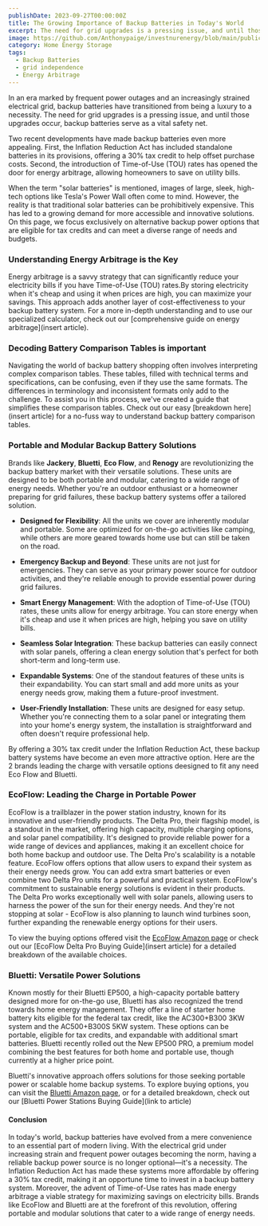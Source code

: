 ```yaml
---
publishDate: 2023-09-27T00:00:00Z
title: The Growing Importance of Backup Batteries in Today's World
excerpt: The need for grid upgrades is a pressing issue, and until those upgrades occur, backup batteries serve as a vital safety net.
image: https://github.com/Anthonypaige/investnurenergy/blob/main/public/images/cover-art/HES-1-cover-art.jpg?raw=true
category: Home Energy Storage
tags:
  - Backup Batteries
  - grid independence
  - Energy Arbitrage
---
```


In an era marked by frequent power outages and an increasingly strained electrical grid, backup batteries have transitioned from being a luxury to a necessity. The need for grid upgrades is a pressing issue, and until those upgrades occur, backup batteries serve as a vital safety net.

Two recent developments have made backup batteries even more appealing. First, the Inflation Reduction Act has included standalone batteries in its provisions, offering a 30% tax credit to help offset purchase costs. Second, the introduction of Time-of-Use (TOU) rates has opened the door for energy arbitrage, allowing homeowners to save on utility bills.

When the term "solar batteries" is mentioned, images of large, sleek, high-tech options like Tesla's Power Wall often come to mind. However, the reality is that traditional solar batteries can be prohibitively expensive. This has led to a growing demand for more accessible and innovative solutions. On this page, we focus exclusively on alternative backup power options that are eligible for tax credits and can meet a diverse range of needs and budgets.

### **Understanding Energy Arbitrage is the Key**

Energy arbitrage is a savvy strategy that can significantly reduce your electricity bills if you have Time-of-Use (TOU) rates.By storing electricity when it's cheap and using it when prices are high, you can maximize your savings. This approach adds another layer of cost-effectiveness to your backup battery system. For a more in-depth understanding and to use our specialized calculator, check out our [comprehensive guide on energy arbitrage](insert article).

### **Decoding Battery Comparison Tables is important**

Navigating the world of backup battery shopping often involves interpreting complex comparison tables. These tables, filled with technical terms and specifications, can be confusing, even if they use the same formats. The differences in terminology and inconsistent formats only add to the challenge. To assist you in this process, we've created a guide that simplifies these comparison tables. Check out our easy [breakdown here](insert article) for a no-fuss way to understand backup battery comparison tables.

### **Portable and Modular Backup Battery Solutions**

Brands like **Jackery**, **Bluetti**, **Eco Flow**, and **Renogy** are revolutionizing the backup battery market with their versatile solutions. These units are designed to be both portable and modular, catering to a wide range of energy needs. Whether you're an outdoor enthusiast or a homeowner preparing for grid failures, these backup battery systems offer a tailored solution.

- **Designed for Flexibility**: All the units we cover are inherently modular and portable. Some are optimized for on-the-go activities like camping, while others are more geared towards home use but can still be taken on the road.

- **Emergency Backup and Beyond**: These units are not just for emergencies. They can serve as your primary power source for outdoor activities, and they're reliable enough to provide essential power during grid failures.

- **Smart Energy Management**: With the adoption of Time-of-Use (TOU) rates, these units allow for energy arbitrage. You can store energy when it's cheap and use it when prices are high, helping you save on utility bills.

- **Seamless Solar Integration**: These backup batteries can easily connect with solar panels, offering a clean energy solution that's perfect for both short-term and long-term use.

- **Expandable Systems**: One of the standout features of these units is their expandability. You can start small and add more units as your energy needs grow, making them a future-proof investment.

- **User-Friendly Installation**: These units are designed for easy setup. Whether you're connecting them to a solar panel or integrating them into your home's energy system, the installation is straightforward and often doesn't require professional help.

By offering a 30% tax credit under the Inflation Reduction Act, these backup battery systems have become an even more attractive option. Here are the 2 brands leading the charge with versatile options deesigned to fit any need Eco Flow and Bluetti.

### **EcoFlow: Leading the Charge in Portable Power**

EcoFlow is a trailblazer in the power station industry, known for its innovative and user-friendly products. The Delta Pro, their flagship model, is a standout in the market, offering high capacity, multiple charging options, and solar panel compatibility. It's designed to provide reliable power for a wide range of devices and appliances, making it an excellent choice for both home backup and outdoor use.
The Delta Pro's scalability is a notable feature. EcoFlow offers options that allow users to expand their system as their energy needs grow. You can add extra smart batteries or even combine two Delta Pro units for a powerful and practical system. EcoFlow's commitment to sustainable energy solutions is evident in their products. The Delta Pro works exceptionally well with solar panels, allowing users to harness the power of the sun for their energy needs. And they're not stopping at solar - EcoFlow is also planning to launch wind turbines soon, further expanding the renewable energy options for their users.

To view the buying options offered visit the [EcoFlow Amazon page](https://amzn.to/3sMv4KU) or check out our [EcoFlow Delta Pro Buying Guide](insert article) for a detailed breakdown of the available choices.

### **Bluetti: Versatile Power Solutions**

Known mostly for their Bluetti EP500, a high-capacity portable battery designed more for on-the-go use, Bluetti has also recognized the trend towards home energy management. They offer a line of starter home battery kits eligible for the federal tax credit, like the AC300+B300 3KW system and the AC500+B300S 5KW system. These options can be portable, eligible for tax credits, and expandable with additional smart batteries. Bluetti recently rolled out the New EP500 PRO, a premium model combining the best features for both home and portable use, though currently at a higher price point.

Bluetti's innovative approach offers solutions for those seeking portable power or scalable home backup systems. To explore buying options, you can visit the [Bluetti Amazon page](https://amzn.to/3PpxlEq), or for a detailed breakdown, check out our [Bluetti Power Stations Buying Guide](link to article)

#### **Conclusion**

In today's world, backup batteries have evolved from a mere convenience to an essential part of modern living. With the electrical grid under increasing strain and frequent power outages becoming the norm, having a reliable backup power source is no longer optional—it's a necessity. The Inflation Reduction Act has made these systems more affordable by offering a 30% tax credit, making it an opportune time to invest in a backup battery system. Moreover, the advent of Time-of-Use rates has made energy arbitrage a viable strategy for maximizing savings on electricity bills. Brands like EcoFlow and Bluetti are at the forefront of this revolution, offering portable and modular solutions that cater to a wide range of energy needs.

